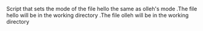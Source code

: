Script that sets the mode of the file hello the same as olleh's mode
 .The file hello will be in the working directory
 .The file olleh will be in the working directory
